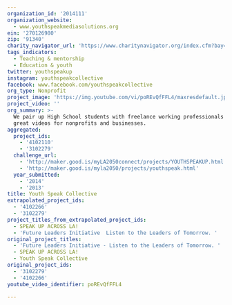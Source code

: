 ```yaml
---
organization_id: '2014111'
organization_website:
  - www.youthspeakmediasolutions.org
ein: '270126980'
zip: '91340'
charity_navigator_url: 'https://www.charitynavigator.org/index.cfm?bay=search.profile&ein=270126980'
tags_indicators:
  - Teaching & mentorship
  - Education & youth
twitter: youthspeakup
instagram: youthspeakcollective
facebook: www.facebook.com/youthspeakcollective
org_type: Nonprofit
project_image: 'https://img.youtube.com/vi/poREvQfFFL4/maxresdefault.jpg'
project_video: ''
org_summary: >-
  We pair up High School students with freelance working professionals to create
  great videos for nonprofits and businesses.
aggregated:
  project_ids:
    - '4102110'
    - '3102279'
  challenge_url:
    - 'http://maker.good.is/myLA2050connect/projects/YOUTHSPEAKUP.html'
    - 'http://maker.good.is/myla2050/projects/youthspeak.html'
  year_submitted:
    - '2014'
    - '2013'
title: Youth Speak Collective
extrapolated_project_ids:
  - '4102266'
  - '3102279'
project_titles_from_extrapolated_project_ids:
  - SPEAK UP ACROSS LA!
  - 'Future Leaders Initiative  Listen to the Leaders of Tomorrow. '
original_project_titles:
  - 'Future Leaders Initiative - Listen to the Leaders of Tomorrow. '
  - SPEAK UP ACROSS LA!
  - Youth Speak Collective
original_project_ids:
  - '3102279'
  - '4102266'
youtube_video_identifier: poREvQfFFL4

---
```

